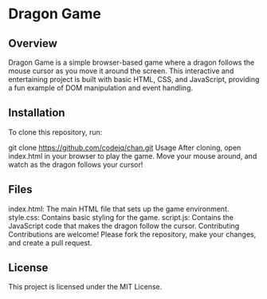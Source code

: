 # Dragon Game
## Overview
Dragon Game is a simple browser-based game where a dragon follows the mouse cursor as you move it around the screen. This interactive and entertaining project is built with basic HTML, CSS, and JavaScript, providing a fun example of DOM manipulation and event handling.

## Installation
To clone this repository, run:

git clone https://github.com/codejq/chan.git
Usage
After cloning, open index.html in your browser to play the game. Move your mouse around, and watch as the dragon follows your cursor!

## Files
index.html: The main HTML file that sets up the game environment.
style.css: Contains basic styling for the game.
script.js: Contains the JavaScript code that makes the dragon follow the cursor.
Contributing
Contributions are welcome! Please fork the repository, make your changes, and create a pull request.

## License
This project is licensed under the MIT License.